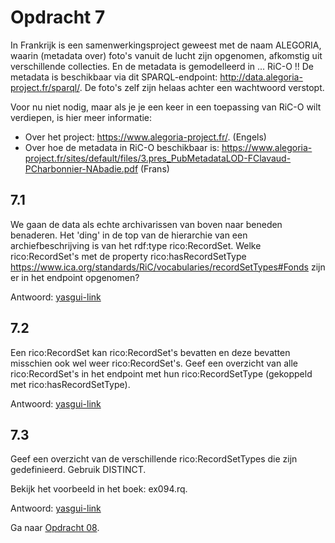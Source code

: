 # Opdracht 7
In Frankrijk is een samenwerkingsproject geweest met de naam ALEGORIA, waarin (metadata over) foto's vanuit de lucht zijn opgenomen, afkomstig uit verschillende collecties. En de metadata is gemodelleerd in ... RiC-O !! De metadata is beschikbaar via dit SPARQL-endpoint: http://data.alegoria-project.fr/sparql/. De foto's zelf zijn helaas achter een wachtwoord verstopt.

Voor nu niet nodig, maar als je je een keer in een toepassing van RiC-O wilt verdiepen, is hier meer informatie:
* Over het project: https://www.alegoria-project.fr/. (Engels)
* Over hoe de metadata in RiC-O beschikbaar is: https://www.alegoria-project.fr/sites/default/files/3.pres_PubMetadataLOD-FClavaud-PCharbonnier-NAbadie.pdf (Frans)

## 7.1
We gaan de data als echte archivarissen van boven naar beneden benaderen. Het 'ding' in de top van de hierarchie van een archiefbeschrijving is van het rdf:type rico:RecordSet. Welke rico:RecordSet's met de property rico:hasRecordSetType <https://www.ica.org/standards/RiC/vocabularies/recordSetTypes#Fonds> zijn er in het endpoint opgenomen? 

Antwoord: [yasgui-link](http://yasgui.triply.cc/#query=PREFIX%20rdf%3A%20%3Chttp%3A%2F%2Fwww.w3.org%2F1999%2F02%2F22-rdf-syntax-ns%23%3E%0APREFIX%20rico%3A%20%3Chttps%3A%2F%2Fwww.ica.org%2Fstandards%2FRiC%2Fontology%23%3E%0A%0ASELECT%20%3Frs%20WHERE%20%7B%0A%3Frs%20rdf%3Atype%20rico%3ARecordSet%20%3B%0A%20%20rico%3AhasRecordSetType%20%3Chttps%3A%2F%2Fwww.ica.org%2Fstandards%2FRiC%2Fvocabularies%2FrecordSetTypes%23Fonds%3E%20.%0A%7D%0A&endpoint=http%3A%2F%2Fdata.alegoria-project.fr%2Fsparql%2F&requestMethod=POST&tabTitle=Query&headers=%7B%7D&contentTypeConstruct=application%2Fn-triples%2C*%2F*%3Bq%3D0.9&contentTypeSelect=application%2Fsparql-results%2Bjson%2C*%2F*%3Bq%3D0.9&outputFormat=table)

## 7.2
Een rico:RecordSet kan rico:RecordSet's bevatten en deze bevatten misschien ook wel weer rico:RecordSet's. Geef een overzicht van alle rico:RecordSet's in het endpoint met hun rico:RecordSetType (gekoppeld met rico:hasRecordSetType).

Antwoord: [yasgui-link](http://yasgui.triply.cc/#query=PREFIX%20rdf%3A%20%3Chttp%3A%2F%2Fwww.w3.org%2F1999%2F02%2F22-rdf-syntax-ns%23%3E%0APREFIX%20rico%3A%20%3Chttps%3A%2F%2Fwww.ica.org%2Fstandards%2FRiC%2Fontology%23%3E%0A%0ASELECT%20%3Frs%20%3Frst%20WHERE%20%7B%0A%3Frs%20rdf%3Atype%20rico%3ARecordSet%20%3B%0A%20%20rico%3AhasRecordSetType%20%3Frst%20.%0A%7D%0A&endpoint=http%3A%2F%2Fdata.alegoria-project.fr%2Fsparql%2F&requestMethod=POST&tabTitle=Query&headers=%7B%7D&contentTypeConstruct=application%2Fn-triples%2C*%2F*%3Bq%3D0.9&contentTypeSelect=application%2Fsparql-results%2Bjson%2C*%2F*%3Bq%3D0.9&outputFormat=table)

## 7.3
Geef een overzicht van de verschillende rico:RecordSetTypes die zijn gedefinieerd. Gebruik DISTINCT.

Bekijk het voorbeeld in het boek: ex094.rq.

Antwoord: [yasgui-link](http://yasgui.triply.cc/#query=PREFIX%20rdf%3A%20%3Chttp%3A%2F%2Fwww.w3.org%2F1999%2F02%2F22-rdf-syntax-ns%23%3E%0APREFIX%20rico%3A%20%3Chttps%3A%2F%2Fwww.ica.org%2Fstandards%2FRiC%2Fontology%23%3E%0A%0ASELECT%20DISTINCT%20%3Frst%20WHERE%20%7B%0A%3Frs%20rdf%3Atype%20rico%3ARecordSet%20%3B%0A%20%20rico%3AhasRecordSetType%20%3Frst%20.%0A%7D%0A&endpoint=http%3A%2F%2Fdata.alegoria-project.fr%2Fsparql%2F&requestMethod=POST&tabTitle=Query&headers=%7B%7D&contentTypeConstruct=application%2Fn-triples%2C*%2F*%3Bq%3D0.9&contentTypeSelect=application%2Fsparql-results%2Bjson%2C*%2F*%3Bq%3D0.9&outputFormat=table)

Ga naar [Opdracht 08](opdracht08.md).